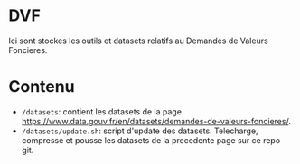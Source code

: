 # DVF

Ici sont stockes les outils et datasets relatifs au Demandes de Valeurs Foncieres.

# Contenu

* `/datasets`: contient les datasets de la page https://www.data.gouv.fr/en/datasets/demandes-de-valeurs-foncieres/.
* `/datasets/update.sh`: script d'update des datasets. Telecharge, compresse et pousse les datasets de la precedente page sur ce repo git.

